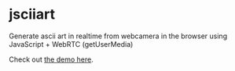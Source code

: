 # jsciiart
Generate ascii art in realtime from webcamera in the browser using JavaScript + WebRTC (getUserMedia)

Check out [the demo here](https://broofa.github.io/jsciiart/).
